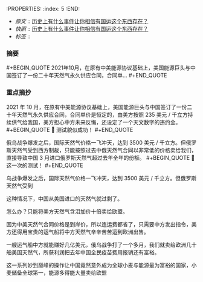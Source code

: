 :PROPERTIES:
:index: 5
:END:

- *原文* :: [历史上有什么事件让你相信有国运这个东西存在？](https://www.zhihu.com/question/37626981/answer/2452811362)
- *快照* :: [历史上有什么事件让你相信有国运这个东西存在？](http://localhost:7026/reading/5)
- *标签* ::  


### 摘要
#+BEGIN_QUOTE
2021年10月，在原有中美能源协议基础上，美国能源巨头与中国签订了一份二十年天然气永久供应合同，合同单…
#+END_QUOTE

### 重点摘抄

 2021 年 10 月，在原有中美能源协议基础上，美国能源巨头与中国签订了一份二十年天然气永久供应合同，合同单价是恒定的，由美方按照 235 美元 / 千立方持续供气给我国，美方担心中方未来反悔，还设定了一个天文数字的违约金。
#+BEGIN_QUOTE
📝 测试貌似成功！
#+END_QUOTE

 俄乌战争爆发之后，国际天然气价格一飞冲天，达到 3500 美元 / 千立方。但俄罗斯天然气受到西方制裁，只能按照过去中俄天然气合同以非常低的价格卖给我们，直接导致中国 3 月进口俄罗斯天然气超过去年全年的份额。
#+BEGIN_QUOTE
📝 这一次的测试！
#+END_QUOTE

 乌战争爆发之后，国际天然气价格一飞冲天，达到 3500 美元 / 千立方。但俄罗斯天然气受到

 这种情况下，中国从美国进口的天然气就过剩了。

 怎么办？只能将美方天然气含泪加价十倍卖给欧盟。

 因为中美天然气合同价格是到岸价，所以连运费都省了，只需要中方发出指令，美方还得用宝贵的运气船将中方天然气辛辛苦苦运到欧洲出售。

 一艘运气船中方就能赚好几亿美元，俄乌战争打了一个多月，我们就卖给欧洲几十船美国天然气，所获利润把去年中国全民疫苗费用报销还有富裕。

 这一系列妙到巅峰的操作让中国竟然意外成为全球小麦与能源最为富裕的国家，小麦储备全球第一，能源多得能大量卖给欧盟


